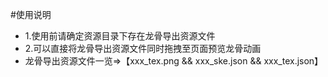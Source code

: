 #使用说明
 - 1.使用前请确定资源目录下存在龙骨导出资源文件
 - 2.可以直接将龙骨导出资源文件同时拖拽至页面预览龙骨动画
 - 龙骨导出资源文件一览=>【xxx_tex.png && xxx_ske.json && xxx_tex.json】
